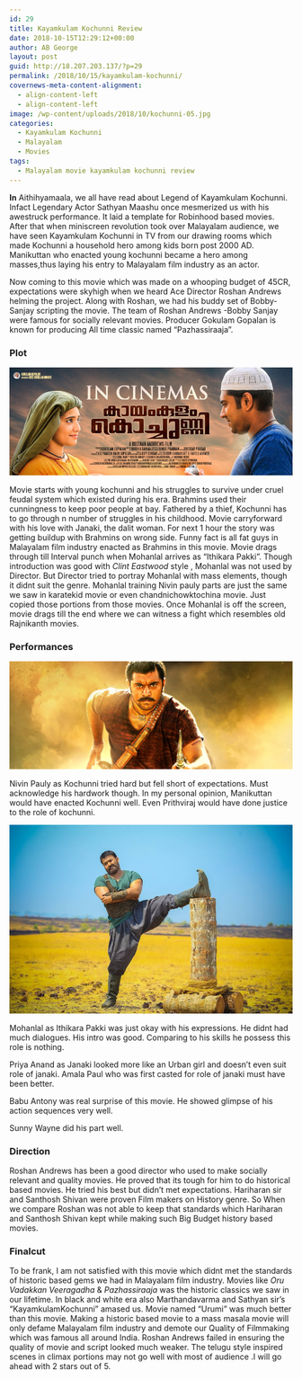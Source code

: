 ```yaml
---
id: 29
title: Kayamkulam Kochunni Review
date: 2018-10-15T12:29:12+00:00
author: AB George
layout: post
guid: http://18.207.203.137/?p=29
permalink: /2018/10/15/kayamkulam-kochunni/
covernews-meta-content-alignment:
  - align-content-left
  - align-content-left
image: /wp-content/uploads/2018/10/kochunni-05.jpg
categories:
  - Kayamkulam Kochunni
  - Malayalam
  - Movies
tags:
  - Malayalam movie kayamkulam kochunni review
---
```

**In**&nbsp;Aithihyamaala, we all have read about Legend of Kayamkulam Kochunni. Infact Legendary Actor Sathyan Maashu once mesmerized us with his awestruck performance. It laid a template for Robinhood based movies. After that when miniscreen revolution took over Malayalam audience, we have seen Kayamkulam Kochunni in TV from our drawing rooms which made Kochunni a household hero among kids born post 2000 AD. Manikuttan who enacted young kochunni became a hero among masses,thus laying his entry to Malayalam film industry as an actor.

Now coming to this movie which was made on a whooping budget of 45CR, expectations were skyhigh when we heard Ace Director Roshan Andrews helming the project. Along with Roshan, we had his buddy set of Bobby-Sanjay scripting the movie. The team of Roshan Andrews -Bobby Sanjay were famous for socially relevant movies. Producer Gokulam Gopalan is known for producing All time classic named “Pazhassiraaja”.

### [](https://github.com/FilmBiopsy/filmbiopsy.github.io/blob/master/_posts/2018-10-15-kayamkulam-kochunni.md#plot)Plot

<a href="https://github.com/FilmBiopsy/filmbiopsy.github.io/blob/master/assets/images/post-images/kochunni/kochunni-01.jpg" target="_blank" rel="noreferrer noopener"><img src="https://github.com/FilmBiopsy/filmbiopsy.github.io/raw/master/assets/images/post-images/kochunni/kochunni-01.jpg" alt="Youn kochunni banner" /></a> 

Movie starts with young kochunni and his struggles to survive under cruel feudal system which existed during his era. Brahmins used their cunningness to keep poor people at bay. Fathered by a thief, Kochunni has to go through n number of struggles in his childhood. Movie carryforward with his love with Janaki, the dalit woman. For next 1 hour the story was getting buildup with Brahmins on wrong side. Funny fact is all fat guys in Malayalam film industry enacted as Brahmins in this movie. Movie drags through till Interval punch when Mohanlal arrives as “Ithikara Pakki”. Though introduction was good with&nbsp;_Clint Eastwood_&nbsp;style , Mohanlal was not used by Director. But Director tried to portray Mohanlal with mass elements, though it didnt suit the genre. Mohanlal training Nivin pauly parts are just the same we saw in karatekid movie or even chandnichowktochina movie. Just copied those portions from those movies. Once Mohanlal is off the screen, movie drags till the end where we can witness a fight which resembles old Rajnikanth movies.

### [](https://github.com/FilmBiopsy/filmbiopsy.github.io/blob/master/_posts/2018-10-15-kayamkulam-kochunni.md#performances)Performances

<a href="https://github.com/FilmBiopsy/filmbiopsy.github.io/blob/master/assets/images/post-images/kochunni/kochunni-02.jpg" target="_blank" rel="noreferrer noopener"><img src="https://github.com/FilmBiopsy/filmbiopsy.github.io/raw/master/assets/images/post-images/kochunni/kochunni-02.jpg" alt="Nivin Pauli as Kochunni" /></a> 

Nivin Pauly as Kochunni tried hard but fell short of expectations. Must acknowledge his hardwork though. In my personal opinion, Manikuttan would have enacted Kochunni well. Even Prithviraj would have done justice to the role of kochunni.

<a href="https://github.com/FilmBiopsy/filmbiopsy.github.io/blob/master/assets/images/post-images/kochunni/kochunni-03.jpg" target="_blank" rel="noreferrer noopener"><img src="https://github.com/FilmBiopsy/filmbiopsy.github.io/raw/master/assets/images/post-images/kochunni/kochunni-03.jpg" alt="Mohanlal as Ithikara Pakki" /></a> 

Mohanlal as Ithikara Pakki was just okay with his expressions. He didnt had much dialogues. His intro was good. Comparing to his skills he possess this role is nothing.

Priya Anand as Janaki looked more like an Urban girl and doesn’t even suit role of janaki. Amala Paul who was first casted for role of janaki must have been better.

Babu Antony was real surprise of this movie. He showed glimpse of his action sequences very well.

Sunny Wayne did his part well.

### [](https://github.com/FilmBiopsy/filmbiopsy.github.io/blob/master/_posts/2018-10-15-kayamkulam-kochunni.md#direction)Direction

Roshan Andrews has been a good director who used to make socially relevant and quality movies. He proved that its tough for him to do historical based movies. He tried his best but didn&#8217;t met expectations. Hariharan sir and Santhosh Shivan were proven Film makers on History genre. So When we compare Roshan was not able to keep that standards which Hariharan and Santhosh Shivan kept while making such Big Budget history based movies.

### [](https://github.com/FilmBiopsy/filmbiopsy.github.io/blob/master/_posts/2018-10-15-kayamkulam-kochunni.md#finalcut)Finalcut

To be frank, I am not satisfied with this movie which didnt met the standards of historic based gems we had in Malayalam film industry. Movies like&nbsp;_Oru Vadakkan Veeragadha_&nbsp;&&nbsp;_Pazhassiraaja_&nbsp;was the historic classics we saw in our lifetime. In black and white era also Marthandavarma and Sathyan sir’s “KayamkulamKochunni” amased us. Movie named “Urumi” was much better than this movie. Making a historic based movie to a mass masala movie will only defame Malayalam film industry and demote our Quality of Filmmaking which was famous all around India. Roshan Andrews failed in ensuring the quality of movie and script looked much weaker. The telugu style inspired scenes in climax portions may not go well with most of audience .I will go ahead with 2 stars out of 5.
